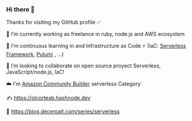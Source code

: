 ### Hi there 👋

Thanks for visiting my GitHub profile ✅ 

🔭 I’m currently working as freelance in ruby, node.js and AWS ecosystem

🌱 I'm continuous learning in and Infrastructure as Code ⚡ (IaC: [Serverless Framework](https://www.serverless.com/), [Pulumi](https://www.pulumi.com/) , ...) 

🚀 I’m looking to collaborate on open source proyect Serverless, JavaScript/node.js, IaC!

☁️  I'm [Amazon Community Builder](https://aws.amazon.com/es/developer/community/community-builders/) serverless Category

✍️  https://olcortesb.hashnode.dev

🤝 https://blog.deceroait.com/series/serverless


<!--
**olcortesb/olcortesb** is a ✨ _special_ ✨ repository because its `README.md` (this file) appears on your GitHub profile.

Here are some ideas to get you started:

- 🔭 I’m currently working on [inteliens](https://www.inteliens.com/)
- 🌱 I’m currently learning ...
- 👯 I’m looking to collaborate on ...
- 🤔 I’m looking for help with ...
- 💬 Ask me about ...
- 📫 How to reach me: ...
- 😄 Pronouns: ...
- ⚡ Fun fact: ...
-->
